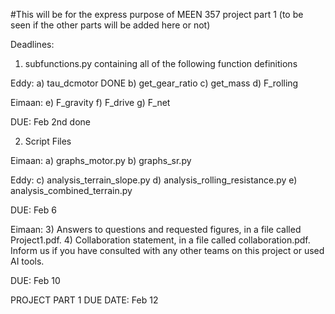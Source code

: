 #This will be for the express purpose of MEEN 357 project part 1 (to be seen if the other parts will be added here or not)

Deadlines:

1) subfunctions.py containing all of the following function definitions


Eddy:
a) tau_dcmotor DONE
b) get_gear_ratio
c) get_mass
d) F_rolling

Eimaan:
e) F_gravity
f) F_drive
g) F_net

DUE: Feb 2nd done


2) Script Files

Eimaan:
a) graphs_motor.py
b) graphs_sr.py

Eddy:
c) analysis_terrain_slope.py
d) analysis_rolling_resistance.py
e) analysis_combined_terrain.py

DUE: Feb 6

Eimaan:
3) Answers to questions and requested figures, in a file called Project1.pdf.
4) Collaboration statement, in a file called collaboration.pdf. Inform us if you
have consulted with any other teams on this project or used AI tools.

DUE: Feb 10



PROJECT PART 1 DUE DATE: Feb 12
